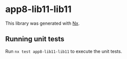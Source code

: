 # app8-lib11-lib11

This library was generated with [Nx](https://nx.dev).

## Running unit tests

Run `nx test app8-lib11-lib11` to execute the unit tests.
